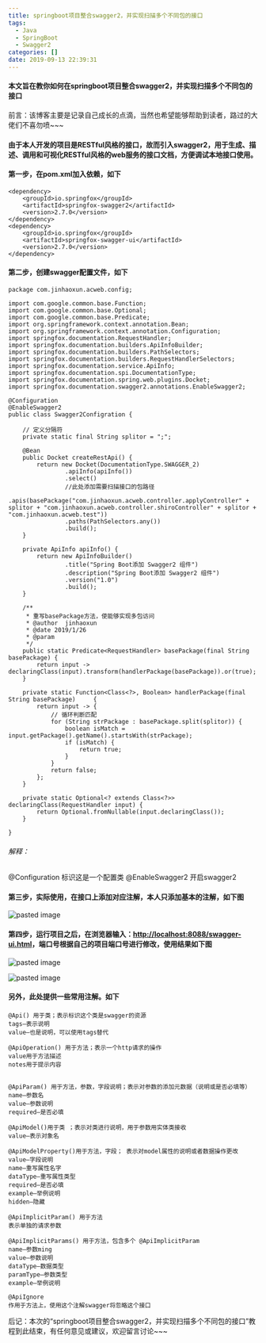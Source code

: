 ```yaml
---
title: springboot项目整合swagger2，并实现扫描多个不同包的接口
tags:
  - Java
  - SpringBoot
  - Swagger2
categories: []
date: 2019-09-13 22:39:31
---
```

#### 本文旨在教你如何在springboot项目整合swagger2，并实现扫描多个不同包的接口

前言：该博客主要是记录自己成长的点滴，当然也希望能够帮助到读者，路过的大佬们不喜勿喷~~~
<!-- more -->
#### 由于本人开发的项目是RESTful风格的接口，故而引入swagger2，用于生成、描述、调用和可视化RESTful风格的web服务的接口文档，方便调试本地接口使用。

#### 第一步，在pom.xml加入依赖，如下

```
<dependency>
    <groupId>io.springfox</groupId>
    <artifactId>springfox-swagger2</artifactId>
    <version>2.7.0</version>
</dependency>
<dependency>
    <groupId>io.springfox</groupId>
    <artifactId>springfox-swagger-ui</artifactId>
    <version>2.7.0</version>
</dependency>
```

#### 第二步，创建swagger配置文件，如下

```
package com.jinhaoxun.acweb.config;

import com.google.common.base.Function;
import com.google.common.base.Optional;
import com.google.common.base.Predicate;
import org.springframework.context.annotation.Bean;
import org.springframework.context.annotation.Configuration;
import springfox.documentation.RequestHandler;
import springfox.documentation.builders.ApiInfoBuilder;
import springfox.documentation.builders.PathSelectors;
import springfox.documentation.builders.RequestHandlerSelectors;
import springfox.documentation.service.ApiInfo;
import springfox.documentation.spi.DocumentationType;
import springfox.documentation.spring.web.plugins.Docket;
import springfox.documentation.swagger2.annotations.EnableSwagger2;

@Configuration
@EnableSwagger2
public class Swagger2Configration {

    // 定义分隔符
    private static final String splitor = ";";

    @Bean
    public Docket createRestApi() {
        return new Docket(DocumentationType.SWAGGER_2)
                .apiInfo(apiInfo())
                .select()
                //此处添加需要扫描接口的包路径
                .apis(basePackage("com.jinhaoxun.acweb.controller.applyController" + splitor + "com.jinhaoxun.acweb.controller.shiroController" + splitor + "com.jinhaoxun.acweb.test"))
                .paths(PathSelectors.any())
                .build();
    }

    private ApiInfo apiInfo() {
        return new ApiInfoBuilder()
                .title("Spring Boot添加 Swagger2 组件")
                .description("Spring Boot添加 Swagger2 组件")
                .version("1.0")
                .build();
    }

    /**
     * 重写basePackage方法，使能够实现多包访问
     * @author  jinhaoxun
     * @date 2019/1/26
     * @param
     */
    public static Predicate<RequestHandler> basePackage(final String basePackage) {
        return input -> declaringClass(input).transform(handlerPackage(basePackage)).or(true);
    }

    private static Function<Class<?>, Boolean> handlerPackage(final String basePackage)     {
        return input -> {
            // 循环判断匹配
            for (String strPackage : basePackage.split(splitor)) {
                boolean isMatch = input.getPackage().getName().startsWith(strPackage);
                if (isMatch) {
                    return true;
                }
            }
            return false;
        };
    }

    private static Optional<? extends Class<?>> declaringClass(RequestHandler input) {
        return Optional.fromNullable(input.declaringClass());
    }

}

```
###### 解释：
@Configuration  标识这是一个配置类
@EnableSwagger2  开启swagger2

#### 第三步，实际使用，在接口上添加对应注解，本人只添加基本的注解，如下图

![pasted image](/images/pasted-18.png)

#### 第四步，运行项目之后，在浏览器输入：[http://localhost:8088/swagger-ui.html](http://localhost:8080/swagger-ui.html)，端口号根据自己的项目端口号进行修改，使用结果如下图

![pasted image](/images/pasted-19.png)

![pasted image](/images/pasted-20.png)


#### 另外，此处提供一些常用注解。如下

```
@Api() 用于类；表示标识这个类是swagger的资源 
tags–表示说明 
value–也是说明，可以使用tags替代 

@ApiOperation() 用于方法；表示一个http请求的操作 
value用于方法描述 
notes用于提示内容 


@ApiParam() 用于方法，参数，字段说明；表示对参数的添加元数据（说明或是否必填等） 
name–参数名 
value–参数说明 
required–是否必填

@ApiModel()用于类 ；表示对类进行说明，用于参数用实体类接收 
value–表示对象名 

@ApiModelProperty()用于方法，字段； 表示对model属性的说明或者数据操作更改 
value–字段说明 
name–重写属性名字 
dataType–重写属性类型 
required–是否必填 
example–举例说明 
hidden–隐藏

@ApiImplicitParam() 用于方法 
表示单独的请求参数

@ApiImplicitParams() 用于方法，包含多个 @ApiImplicitParam 
name–参数ming 
value–参数说明 
dataType–数据类型 
paramType–参数类型 
example–举例说明

@ApiIgnore
作用于方法上，使用这个注解swagger将忽略这个接口
```

后记：本次的“springboot项目整合swagger2，并实现扫描多个不同包的接口”教程到此结束，有任何意见或建议，欢迎留言讨论~~~
